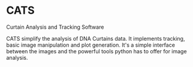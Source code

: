# CATS
Curtain Analysis and Tracking Software

CATS simplify the analysis of DNA Curtains data. It implements tracking, basic image manipulation and plot generation. It's a simple interface between the images and the powerful tools python has to offer for image analysis.
